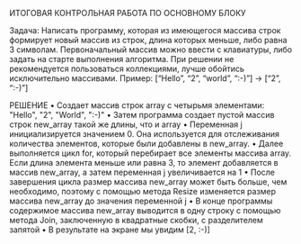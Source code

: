 ИТОГОВАЯ КОНТРОЛЬНАЯ РАБОТА ПО ОСНОВНОМУ БЛОКУ

Задача: Написать программу, которая из имеющегося массива строк формирует новый массив из строк, длина которых меньше, либо равна 3 символам. Первоначальный массив можно ввести с клавиатуры, либо задать на старте выполнения алгоритма. При решении не рекомендуется пользоваться коллекциями, лучше обойтись исключительно массивами.
Пример:
[“Hello”, “2”, “world”, “:-)”] → [“2”, “:-)”]

РЕШЕНИЕ
•	Cоздает массив строк array с четырьмя элементами: "Hello", "2", "World", ":-)"
•	Затем программа создает пустой массив строк new_array такой же длины, что и array
•	Переменная j инициализируется значением 0. Она используется для отслеживания количества элементов, которые были добавлены в new_array.
•	Далее выполняется цикл for, который перебирает все элементы массива array. Если длина элемента меньше или равна 3, то элемент добавляется в массив new_array, а затем переменная j увеличивается на 1
•	После завершения цикла размер массива new_array может быть больше, чем необходимо, поэтому с помощью метода Resize изменяется размер массива new_array до значения переменной j
•	В конце программы содержимое массива new_array выводится в одну строку с помощью метода Join, заключенную в квадратные скобки, с разделителем запятой
•	В результате на экране мы увидим [2, :-)]
